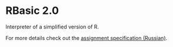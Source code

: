 # RBasic 2.0
Interpreter of a simplified version of R.

For more details check out the [assignment specification (Russian)](https://github.com/yaremenko8/RBasic-2.0/blob/master/RBasic%202.0.pdf).
